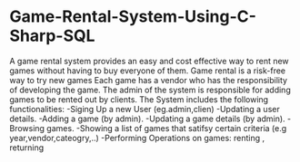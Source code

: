 # Game-Rental-System-Using-C-Sharp-SQL

A game rental system provides an easy and cost effective way to rent new games without having to buy everyone of them.
Game rental is a risk-free way to try new games
Each game has a vendor who has the responsibility of developing the game.
The admin of the system is responsible for adding games to be rented out by clients.
The System includes the following functionalities:
-Siging Up a new User (eg.admin,clien)
-Updating a user details.
-Adding a game (by admin).
-Updating a game details (by admin).
-Browsing games.
-Showing a list of games that satifsy certain criteria (e.g year,vendor,cateogry,..)
-Performing Operations on games: renting , returning 
